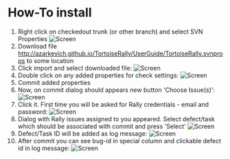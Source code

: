 How-To install
==

1. Right click on checkedout trunk (or other branch) and select SVN Properties
![Screen](http://azarkevich.github.io/TortoiseRally/UserGuide/Step1.png)
2. Download file http://azarkevich.github.io/TortoiseRally/UserGuide/TortoiseRally.svnprops to some location
3. Click import and select downloaded file:
![Screen](http://azarkevich.github.io/TortoiseRally/UserGuide/Step2.png)
4. Double click on any added properties for check settings:
![Screen](http://azarkevich.github.io/TortoiseRally/UserGuide/Step3.png)
5. Commit added properties
6. Now, on commit dialog should appears new button 'Choose Issue(s)':
![Screen](http://azarkevich.github.io/TortoiseRally/UserGuide/Step4.png)
7. Click it. First time you will be asked for Rally credentials - email and password:
![Screen](http://azarkevich.github.io/TortoiseRally/UserGuide/Step5.png)
8. Dialog with Rally issues assigned to you appeared. Select defect/task which should be associated with commit and press 'Select'
![Screen](http://azarkevich.github.io/TortoiseRally/UserGuide/Step6.png)
9. Defect/Task ID will be added as log message:
![Screen](http://azarkevich.github.io/TortoiseRally/UserGuide/Step7.png)
10. After commit you can see bug-id in special column and clickable defect id in log message:
![Screen](http://azarkevich.github.io/TortoiseRally/UserGuide/Step8.png)
